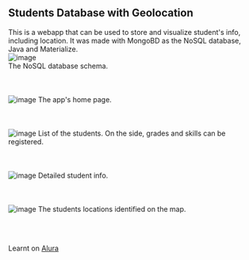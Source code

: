 ## Students Database with Geolocation

This is a webapp that can be used to store and visualize student's info, including location. It was made with MongoBD as the NoSQL database, Java and Materialize.
<br/>
![image](https://user-images.githubusercontent.com/51497214/120944814-d3178100-c70c-11eb-8798-879bc3119678.png)\
The NoSQL database schema.
<br/>
<br/>
<br/>
<br/>
![image](https://user-images.githubusercontent.com/51497214/120944763-98ade400-c70c-11eb-9ba8-f31d4ef5b477.png)
The app's home page.
<br/>
<br/>
<br/>
<br/>
![image](https://user-images.githubusercontent.com/51497214/120944783-afecd180-c70c-11eb-8adc-e04f02b3830e.png)
List of the students. On the side, grades and skills can be registered.
<br/>
<br/>
<br/>
<br/>
![image](https://user-images.githubusercontent.com/51497214/120944951-7ff1fe00-c70d-11eb-839a-cee2840e97ff.png)
Detailed student info.
<br/>
<br/>
<br/>
<br/>
![image](https://user-images.githubusercontent.com/51497214/120944884-39040880-c70d-11eb-8758-6e7df5f5fbdf.png)
The students locations identified on the map.

<br/>
<br>

Learnt on [Alura](https://www.alura.com.br)
